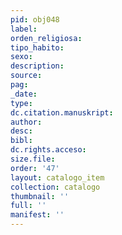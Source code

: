 ```yaml
---
pid: obj048
label:
orden_religiosa:
tipo_habito:
sexo:
description:
source:
pag:
_date:
type:
dc.citation.manuskript:
author:
desc:
bibl:
dc.rights.acceso:
size.file:
order: '47'
layout: catalogo_item
collection: catalogo
thumbnail: ''
full: ''
manifest: ''
---
```

